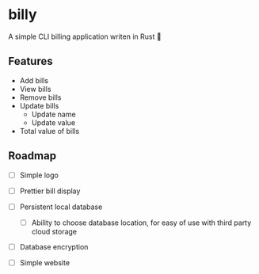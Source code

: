 # billy
A simple CLI billing application writen in Rust 🦀

## Features
- Add bills
- View bills
- Remove bills
- Update bills
  - Update name
  - Update value
- Total value of bills

## Roadmap
- [ ] Simple logo
- [ ] Prettier bill display
- [ ] Persistent local database
  - [ ] Ability to choose database location, for easy of use with third party cloud storage
- [ ] Database encryption
- [ ] Simple website

